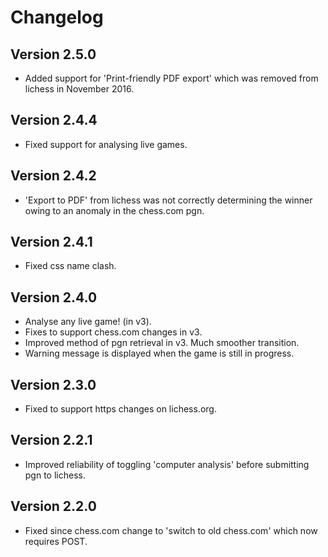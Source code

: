 # Changelog

## Version 2.5.0

* Added support for 'Print-friendly PDF export' which was removed from lichess in November 2016.

## Version 2.4.4

* Fixed support for analysing live games.

## Version 2.4.2

* 'Export to PDF' from lichess was not correctly determining the winner owing to an anomaly in the chess.com pgn.

## Version 2.4.1

* Fixed css name clash.

## Version 2.4.0

* Analyse any live game! (in v3).
* Fixes to support chess.com changes in v3.
* Improved method of pgn retrieval in v3. Much smoother transition.
* Warning message is displayed when the game is still in progress.

## Version 2.3.0

* Fixed to support https changes on lichess.org.

## Version 2.2.1

* Improved reliability of toggling 'computer analysis' before submitting pgn to lichess.

## Version 2.2.0

* Fixed since chess.com change to 'switch to old chess.com' which now requires POST.
